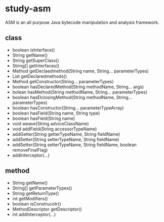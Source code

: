 # study-asm
ASM is an all purpose Java bytecode manipulation and analysis framework.

## class
* boolean isInterface()
* String getName()
* String getSuperClass()
* String[] getInterfaces()
* Method getDeclaedmethod(String name, String... parameterTypes)
* List<Method> getDeclaredmethods()
* Method getConstructor(String... parameterTypes)
* boolean hasDeclaredMethod(String methodName, String... args)
* bolean hasMethod(String methodName, String... parameterTypes)
* boolean hasElclosingMethod(String methodName, String... parameterTypes)
* boolean hasConstructor(String... parameterTypeArray)
* boolean hasField(String name, String type)
* boolean hasField(String name)
* void weave(String adviceClassName)
* void addField(String accessorTypeName)
* addGetter(String getterTypeName, String fieldName)
* addSetter(String setterTypeName, String fieldName)
* addSetter(String setterTypeName, String fieldName, boolean removeFinalFlag)
* addInterceptor(...)

## method
* String getName()
* String[] getParameterTypes()
* String getReturnType()
* int getModifiers()
* boolean isConstrucotr()
* MethodDescriptor getDescriptor()
* int addInterceptor(...)
